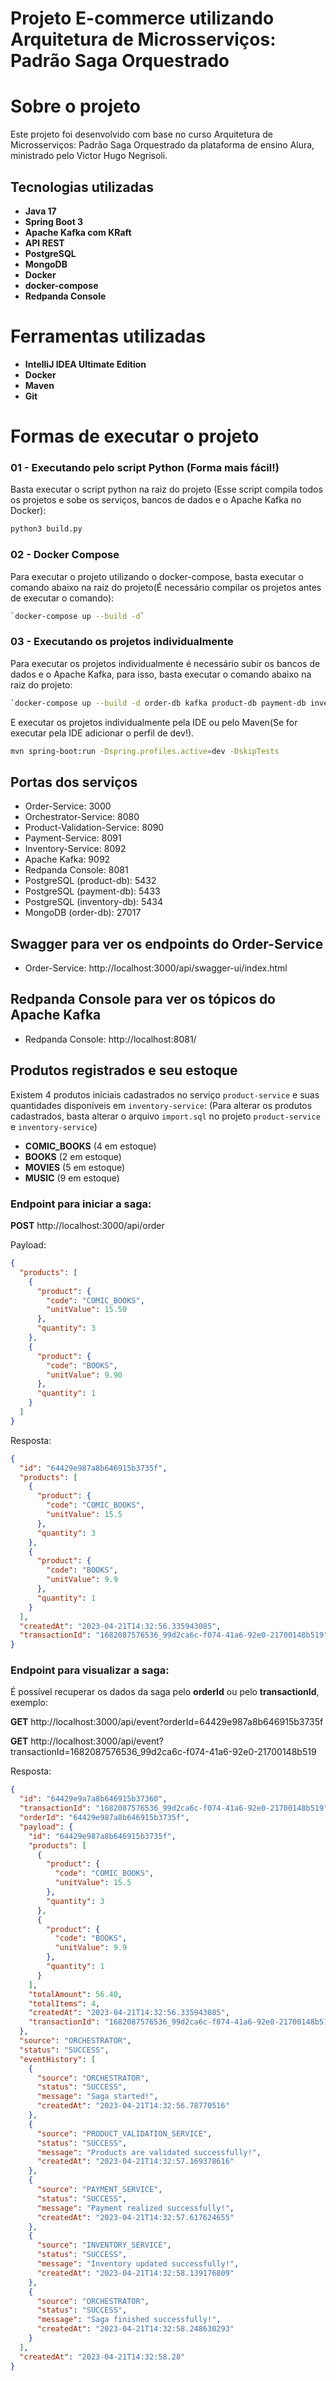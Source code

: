 # Projeto E-commerce utilizando Arquitetura de Microsserviços: Padrão Saga Orquestrado

# Sobre o projeto

Este projeto foi desenvolvido com base no curso Arquitetura de Microsserviços: Padrão Saga Orquestrado da plataforma de ensino Alura, ministrado pelo Victor Hugo Negrisoli.

## Tecnologias utilizadas

* **Java 17**
* **Spring Boot 3**
* **Apache Kafka com KRaft**
* **API REST**
* **PostgreSQL**
* **MongoDB**
* **Docker**
* **docker-compose**
* **Redpanda Console**

# Ferramentas utilizadas

* **IntelliJ IDEA Ultimate Edition**
* **Docker**
* **Maven**
* **Git**

# Formas de executar o projeto

### 01 - Executando pelo script Python (Forma mais fácil!)

Basta executar o script python na raiz do projeto (Esse script compila todos os projetos e sobe os serviços, bancos de dados e o Apache Kafka no Docker):
```bash
python3 build.py
```

### 02 - Docker Compose

Para executar o projeto utilizando o docker-compose, basta executar o comando abaixo na raiz do projeto(É necessário compilar os projetos antes de executar o comando):
```bash
`docker-compose up --build -d`
```

### 03 - Executando os projetos individualmente

Para executar os projetos individualmente é necessário subir os bancos de dados e o Apache Kafka, para isso, basta executar o comando abaixo na raiz do projeto:
```bash
`docker-compose up --build -d order-db kafka product-db payment-db inventory-db`
```

E executar os projetos individualmente pela IDE ou pelo Maven(Se for executar pela IDE adicionar o perfil de dev!).
```bash
mvn spring-boot:run -Dspring.profiles.active=dev -DskipTests
```

## Portas dos serviços

* Order-Service: 3000
* Orchestrator-Service: 8080
* Product-Validation-Service: 8090
* Payment-Service: 8091
* Inventory-Service: 8092
* Apache Kafka: 9092
* Redpanda Console: 8081
* PostgreSQL (product-db): 5432
* PostgreSQL (payment-db): 5433
* PostgreSQL (inventory-db): 5434
* MongoDB (order-db): 27017

## Swagger para ver os endpoints do Order-Service

* Order-Service: http://localhost:3000/api/swagger-ui/index.html

## Redpanda Console para ver os tópicos do Apache Kafka

* Redpanda Console: http://localhost:8081/

## Produtos registrados e seu estoque

Existem 4 produtos iniciais cadastrados no serviço `product-service` e suas quantidades disponíveis em `inventory-service`:
(Para alterar os produtos cadastrados, basta alterar o arquivo `import.sql` no projeto `product-service` e `inventory-service`)

* **COMIC_BOOKS** (4 em estoque)
* **BOOKS** (2 em estoque)
* **MOVIES** (5 em estoque)
* **MUSIC** (9 em estoque)

### Endpoint para iniciar a saga:

**POST** http://localhost:3000/api/order

Payload:

```json
{
  "products": [
    {
      "product": {
        "code": "COMIC_BOOKS",
        "unitValue": 15.50
      },
      "quantity": 3
    },
    {
      "product": {
        "code": "BOOKS",
        "unitValue": 9.90
      },
      "quantity": 1
    }
  ]
}
```

Resposta:

```json
{
  "id": "64429e987a8b646915b3735f",
  "products": [
    {
      "product": {
        "code": "COMIC_BOOKS",
        "unitValue": 15.5
      },
      "quantity": 3
    },
    {
      "product": {
        "code": "BOOKS",
        "unitValue": 9.9
      },
      "quantity": 1
    }
  ],
  "createdAt": "2023-04-21T14:32:56.335943085",
  "transactionId": "1682087576536_99d2ca6c-f074-41a6-92e0-21700148b519"
}
```

### Endpoint para visualizar a saga:

É possível recuperar os dados da saga pelo **orderId** ou pelo **transactionId**, exemplo:

**GET** http://localhost:3000/api/event?orderId=64429e987a8b646915b3735f

**GET** http://localhost:3000/api/event?transactionId=1682087576536_99d2ca6c-f074-41a6-92e0-21700148b519

Resposta:

```json
{
  "id": "64429e9a7a8b646915b37360",
  "transactionId": "1682087576536_99d2ca6c-f074-41a6-92e0-21700148b519",
  "orderId": "64429e987a8b646915b3735f",
  "payload": {
    "id": "64429e987a8b646915b3735f",
    "products": [
      {
        "product": {
          "code": "COMIC_BOOKS",
          "unitValue": 15.5
        },
        "quantity": 3
      },
      {
        "product": {
          "code": "BOOKS",
          "unitValue": 9.9
        },
        "quantity": 1
      }
    ],
    "totalAmount": 56.40,
    "totalItems": 4,
    "createdAt": "2023-04-21T14:32:56.335943085",
    "transactionId": "1682087576536_99d2ca6c-f074-41a6-92e0-21700148b519"
  },
  "source": "ORCHESTRATOR",
  "status": "SUCCESS",
  "eventHistory": [
    {
      "source": "ORCHESTRATOR",
      "status": "SUCCESS",
      "message": "Saga started!",
      "createdAt": "2023-04-21T14:32:56.78770516"
    },
    {
      "source": "PRODUCT_VALIDATION_SERVICE",
      "status": "SUCCESS",
      "message": "Products are validated successfully!",
      "createdAt": "2023-04-21T14:32:57.169378616"
    },
    {
      "source": "PAYMENT_SERVICE",
      "status": "SUCCESS",
      "message": "Payment realized successfully!",
      "createdAt": "2023-04-21T14:32:57.617624655"
    },
    {
      "source": "INVENTORY_SERVICE",
      "status": "SUCCESS",
      "message": "Inventory updated successfully!",
      "createdAt": "2023-04-21T14:32:58.139176809"
    },
    {
      "source": "ORCHESTRATOR",
      "status": "SUCCESS",
      "message": "Saga finished successfully!",
      "createdAt": "2023-04-21T14:32:58.248630293"
    }
  ],
  "createdAt": "2023-04-21T14:32:58.28"
}
```